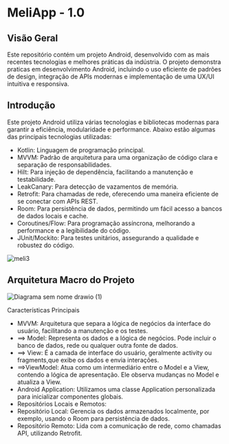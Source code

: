 MeliApp - 1.0
============================================================================

## Visão Geral
Este repositório contém um projeto Android, desenvolvido com as mais recentes tecnologias e melhores práticas da indústria. 
O projeto demonstra praticas em desenvolvimento Android, incluindo o uso eficiente de padrões de design, integração de APIs modernas e implementação de uma UX/UI intuitiva e responsiva. 

Introdução
------------

Este projeto Android utiliza várias tecnologias e bibliotecas modernas para garantir a eficiência, modularidade e performance. Abaixo estão algumas das principais tecnologias utilizadas:

- Kotlin: Linguagem de programação principal.
- MVVM: Padrão de arquitetura para uma organização de código clara e separação de responsabilidades.
- Hilt: Para injeção de dependência, facilitando a manutenção e testabilidade.
- LeakCanary: Para detecção de vazamentos de memória.
- Retrofit: Para chamadas de rede, oferecendo uma maneira eficiente de se conectar com APIs REST.
- Room: Para persistência de dados, permitindo um fácil acesso a bancos de dados locais e cache.
- Coroutines/Flow: Para programação assíncrona, melhorando a performance e a legibilidade do código.
- JUnit/Mockito: Para testes unitários, assegurando a qualidade e robustez do código.


![meli3](https://github.com/bryanollivie/MeliApp/assets/3091271/b3e11789-511e-4400-bdd4-e660913512ef)

Arquitetura Macro do Projeto
------------


![Diagrama sem nome drawio (1)](https://github.com/bryanollivie/MeliApp/assets/3091271/575f6f6a-a6dd-40bc-b0d3-d4803cabfb2a)

Características Principais
- MVVM: Arquitetura que separa a lógica de negócios da interface do usuário, facilitando a manutenção e os testes.
- ==> Model: Representa os dados e a lógica de negócios. Pode incluir o banco de dados, rede ou qualquer outra fonte de dados.
- ==> View: É a camada de interface do usuário, geralmente activity ou fragments,que exibe os dados e envia interações.
- ==>ViewModel: Atua como um intermediário entre o Model e a View, contendo a lógica de apresentação. Ele observa mudanças no Model e atualiza a View.
- Android Application: Utilizamos uma classe Application personalizada para inicializar componentes globais.
- Repositórios Locais e Remotos:
- Repositório Local: Gerencia os dados armazenados localmente, por exemplo, usando o Room para persistência de dados.
- Repositório Remoto: Lida com a comunicação de rede, como chamadas API, utilizando Retrofit.

